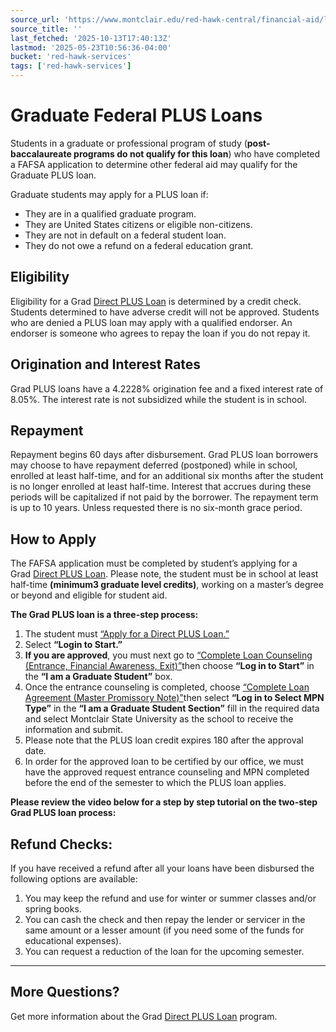 ```yaml
---
source_url: 'https://www.montclair.edu/red-hawk-central/financial-aid/loans/graduate-federal-plus-loans/'
source_title: ''
last_fetched: '2025-10-13T17:40:13Z'
lastmod: '2025-05-23T10:56:36-04:00'
bucket: 'red-hawk-services'
tags: ['red-hawk-services']
---
```


# Graduate Federal PLUS Loans

Students in a graduate or professional program of study (**post-baccalaureate programs do not qualify for this loan**) who have completed a FAFSA application to determine other federal aid may qualify for the Graduate PLUS loan.

Graduate students may apply for a PLUS loan if:

* They are in a qualified graduate program.
* They are United States citizens or eligible non-citizens.
* They are not in default on a federal student loan.
* They do not owe a refund on a federal education grant.

## **Eligibility**

Eligibility for a Grad [Direct PLUS Loan](https://studentaid.gov/plus-app/grad/landing) is determined by a credit check. Students determined to have adverse credit will not be approved. Students who are denied a PLUS loan may apply with a qualified endorser. An endorser is someone who agrees to repay the loan if you do not repay it.

## **Origination and Interest Rates**

Grad PLUS loans have a 4.2228% origination fee and a fixed interest rate of 8.05%. The interest rate is not subsidized while the student is in school.

## **Repayment**

Repayment begins 60 days after disbursement. Grad PLUS loan borrowers may choose to have repayment deferred (postponed) while in school, enrolled at least half-time, and for an additional six months after the student is no longer enrolled at least half-time. Interest that accrues during these periods will be capitalized if not paid by the borrower. The repayment term is up to 10 years. Unless requested there is no six-month grace period.

## **How to Apply**

The FAFSA application must be completed by student’s applying for a Grad [Direct PLUS Loan](https://studentaid.gov/understand-aid/types/loans/plus/grad). Please note, the student must be in school at least half-time **(minimum3 graduate level credits)**, working on a master’s degree or beyond and eligible for student aid.

**The Grad PLUS loan is a three-step process:**

1. The student must [“Apply for a Direct PLUS Loan.”](https://studentaid.gov/plus-app/grad/landing)
2. Select **“Login to Start.”**
3. **If you are approved**, you must next go to [“Complete Loan Counseling (Entrance, Financial Awareness, Exit)”](https://studentaid.gov/entrance-counseling/)then choose **“Log in to Start”** in the **“I am a Graduate Student”** box.
4. Once the entrance counseling is completed, choose [“Complete Loan Agreement (Master Promissory Note)”](https://studentaid.gov/mpn/)then select **“Log in to Select MPN Type”** in the **“I am a Graduate Student Section”** fill in the required data and select Montclair State University as the school to receive the information and submit.
5. Please note that the PLUS loan credit expires 180 after the approval date.
6. In order for the approved loan to be certified by our office, we must have the approved request entrance counseling and MPN completed before the end of the semester to which the PLUS loan applies.

**Please review the video below for a step by step tutorial on the two-step Grad PLUS loan process:**

## **Refund Checks:**

If you have received a refund after all your loans have been disbursed the following options are available:

1. You may keep the refund and use for winter or summer classes and/or spring books.
2. You can cash the check and then repay the lender or servicer in the same amount or a lesser amount (if you need some of the funds for educational expenses).
3. You can request a reduction of the loan for the upcoming semester.

---

## **More Questions?**

Get more information about the Grad [Direct PLUS Loan](https://studentaid.gov/understand-aid/types/loans/plus/grad) program.